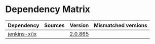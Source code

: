 # Dependency Matrix

Dependency | Sources | Version | Mismatched versions
---------- | ------- | ------- | -------------------
[jenkins-x/jx](https://github.com/jenkins-x/jx) |  | [2.0.865](https://github.com/jenkins-x/jx/releases/tag/v2.0.865) | 
